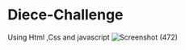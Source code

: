 # Diece-Challenge
Using Html ,Css and javascript
![Screenshot (472)](https://user-images.githubusercontent.com/89174521/226173508-fb64c4cb-afdc-42b6-8931-204d840e435d.png)
